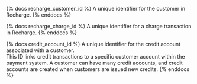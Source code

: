 {% docs recharge_customer_id %}
    A unique identifier for the customer in Recharge.
{% enddocs %}

{% docs recharge_charge_id %}
    A unique identifier for a charge transaction in Recharge. 
{% enddocs %}

{% docs credit_account_id %}
    A unique identifier for the credit account associated with a customer.  
    This ID links credit transactions to a specific customer account within the payment system.
	A customer can have many credit accounts, and credit accounts are created when customers are issued new credits.
{% enddocs %}